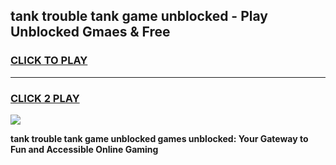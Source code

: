 
## tank trouble tank game unblocked - Play Unblocked Gmaes & Free
<h3>
<a href="https://news.freeplayer.one?title=tank_trouble_tank_game_unblocked&ref=23F">CLICK TO PLAY</a></h3>
<hr>

<h3>
<a href="https://news.freeplayer.one?title=tank_trouble_tank_game_unblocked&ref=23F">CLICK 2 PLAY</a>
  
</h3>

<a href="https://news.freeplayer.one?title=tank_trouble_tank_game_unblocked&ref=23F/"><img src="https://clearcache.store/games.png"></a>


**tank trouble tank game unblocked games unblocked: Your Gateway to Fun and Accessible Online Gaming**
